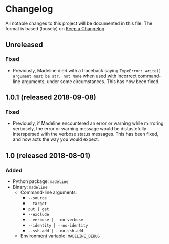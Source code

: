 # Changelog

All notable changes to this project will be documented in this file.
The format is based (loosely) on [Keep a Changelog].

[keep a changelog]: http://keepachangelog.com/

## Unreleased
### Fixed
* Previously, Madeline died with a traceback saying `TypeError:
  write() argument must be str, not None` when used with incorrect
  command-line arguments, under some circumstances. This has now been
  fixed.

## 1.0.1 (released 2018-09-08)
### Fixed
* Previously, if Madeline encountered an error or warning while
  mirroring verbosely, the error or warning message would be
  distastefully interspersed with the verbose status messages. This
  has been fixed, and now acts the way you would expect.

## 1.0 (released 2018-08-01)
### Added
* Python package: `madeline`
* Binary: `madeline`
  * Command-line arguments:
    * `--source`
    * `--target`
    * `put | get`
    * `--exclude`
    * `--verbose | --no-verbose`
    * `--identity | --no-identity`
    * `--ssh-add | --no-ssh-add`
  * Environment variable: `MADELINE_DEBUG`
